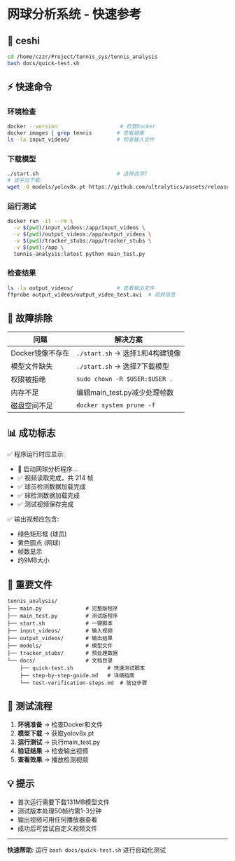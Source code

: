 # 网球分析系统 - 快速参考

## 🚀 ceshi

```bash
cd /home/czzr/Project/tennis_sys/tennis_analysis
bash docs/quick-test.sh
```

## ⚡ 快速命令

### 环境检查

```bash
docker --version                    # 检查Docker
docker images | grep tennis        # 查看镜像
ls -la input_videos/               # 检查输入文件
```

### 下载模型

```bash
./start.sh                         # 选择选项7
# 或手动下载:
wget -O models/yolov8x.pt https://github.com/ultralytics/assets/releases/download/v0.0.0/yolov8x.pt
```

### 运行测试

```bash
docker run -it --rm \
  -v $(pwd)/input_videos:/app/input_videos \
  -v $(pwd)/output_videos:/app/output_videos \
  -v $(pwd)/tracker_stubs:/app/tracker_stubs \
  -v $(pwd):/app \
  tennis-analysis:latest python main_test.py
```

### 检查结果

```bash
ls -la output_videos/              # 查看输出文件
ffprobe output_videos/output_video_test.avi  # 视频信息
```

## 🔧 故障排除

| 问题             | 解决方案                           |
| ---------------- | ---------------------------------- |
| Docker镜像不存在 | `./start.sh` → 选择1和4构建镜像 |
| 模型文件缺失     | `./start.sh` → 选择7下载模型    |
| 权限被拒绝       | `sudo chown -R $USER:$USER .`    |
| 内存不足         | 编辑main_test.py减少处理帧数       |
| 磁盘空间不足     | `docker system prune -f`         |

## 📊 成功标志

✅ 程序运行时应显示:

- 🎾 启动网球分析程序...
- ✅ 视频读取完成，共 214 帧
- ✅ 球员检测数据加载完成
- ✅ 球检测数据加载完成
- ✅ 测试视频保存完成

✅ 输出视频应包含:

- 绿色矩形框 (球员)
- 黄色圆点 (网球)
- 帧数显示
- 约9MB大小

## 📁 重要文件

```
tennis_analysis/
├── main.py              # 完整版程序
├── main_test.py         # 测试版程序  
├── start.sh             # 一键脚本
├── input_videos/        # 输入视频
├── output_videos/       # 输出结果
├── models/              # 模型文件
├── tracker_stubs/       # 预处理数据
└── docs/                # 文档目录
    ├── quick-test.sh           # 快速测试脚本
    ├── step-by-step-guide.md   # 详细指南
    └── test-verification-steps.md  # 验证步骤
```

## 🎯 测试流程

1. **环境准备** → 检查Docker和文件
2. **模型下载** → 获取yolov8x.pt
3. **运行测试** → 执行main_test.py
4. **验证结果** → 检查输出视频
5. **查看效果** → 播放检测视频

## 💡 提示

- 首次运行需要下载131MB模型文件
- 测试版本处理50帧约需1-3分钟
- 输出视频可用任何播放器查看
- 成功后可尝试自定义视频文件

---

**快速帮助**: 运行 `bash docs/quick-test.sh` 进行自动化测试
